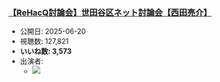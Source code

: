 ### [【ReHacQ討論会】世田谷区ネット討論会【西田亮介】](https://www.youtube.com/watch?v=A6JpwISAoos)
-   公開日: 2025-06-20
-   視聴数: 127,821
-   **いいね数: 3,573**
-   出演者: 
    - [![](https://img.youtube.com/vi/A6JpwISAoos/hqdefault.jpg)](https://www.youtube.com/watch?v=A6JpwISAoos)
